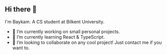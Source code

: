 ## Hi there 👋
I'm Baykam. A CS student at Bilkent University. 
- 🔭 I’m currently working on small personal projects.
- 🌱 I’m currently learning React & TypeScript.
- 👯 I’m looking to collaborate on any cool project! Just contact me if you want to.
<!--
**baykamsay/baykamsay** is a ✨ _special_ ✨ repository because its `README.md` (this file) appears on your GitHub profile.

Here are some ideas to get you started:

- 🔭 I’m currently working on ...
- 🌱 I’m currently learning ...
- 👯 I’m looking to collaborate on ...
- 🤔 I’m looking for help with ...
- 💬 Ask me about ...
- 📫 How to reach me: ...
- 😄 Pronouns: ...
- ⚡ Fun fact: ...
-->
